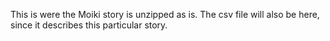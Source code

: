 This is were the Moiki story is unzipped as is.
The csv file will also be here, since it describes this particular story.